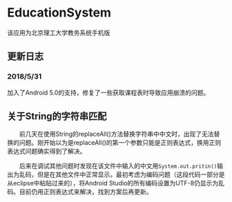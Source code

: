 # EducationSystem

该应用为北京理工大学教务系统手机版

## 更新日志

### 2018/5/31

加入了Android 5.0的支持，修复了一些获取课程表时导致应用崩溃的问题。

## 关于String的字符串匹配

&#8194;&#8194;&#8194;&#8194;前几天在使用String的replaceAll()方法替换字符串中中文时，出现了无法替换的问题。刚开始以为是replaceAll()的第一个参数只能是正则表达式，换用正则表达式问题确实得到了解决。

&#8194;&#8194;&#8194;&#8194;后来在调试其他问题时发现在该文件中输入的中文用`System.out.pritin()`输出为乱码，但是在其他文件中正常显示。最初考虑为编码问题（这段代码一部分是从eclipse中粘贴过来的），将Android Studio的所有编码设置为UTF-8仍显示为乱码。目前仍用正则表达式来解决，找到方案后再更新。
